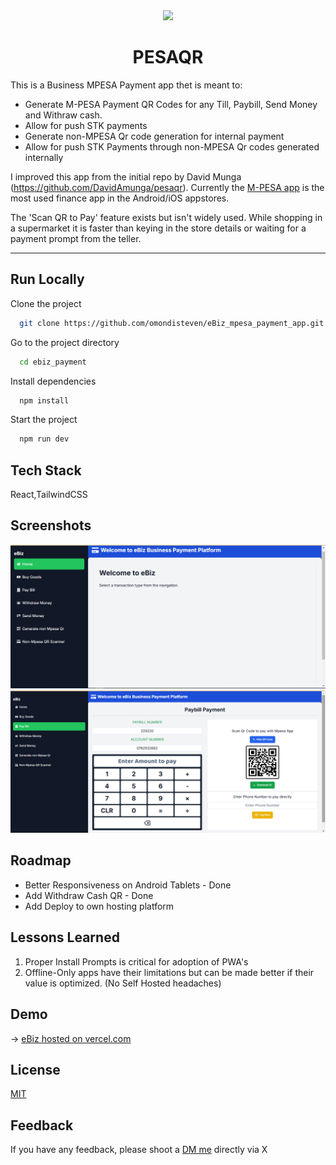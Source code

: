 <div align="center">
<img src="public/logo.svg" width="200"/>
<h1>PESAQR</h1>
</div>

This is a Business MPESA Payment app thet is meant to: 
- Generate M-PESA Payment QR Codes for any Till, Paybill, Send Money and Withraw cash.
- Allow for push STK payments
- Generate non-MPESA Qr code generation for internal payment
- Allow for push STK Payments through non-MPESA Qr codes generated internally

I improved this app from the initial repo by David Munga (https://github.com/DavidAmunga/pesaqr). Currently the [M-PESA app](https://play.google.com/store/apps/details?id=com.safaricom.mpesa.lifestyle&hl=en) is the most used finance app in the Android/iOS appstores.

The 'Scan QR to Pay' feature exists but isn't widely used. While shopping in a supermarket it is faster than keying in the store details or waiting for a payment prompt from the teller.

---

## Run Locally

Clone the project

```bash
  git clone https://github.com/omondisteven/eBiz_mpesa_payment_app.git
```

Go to the project directory

```bash
  cd ebiz_payment
```

Install dependencies

```bash
  npm install
```

Start the project

```bash
  npm run dev
```

## Tech Stack

React,TailwindCSS

## Screenshots

![Screenshot One](screenshots/screenshot1.png)
![Screenshot Two](screenshots/screenshot2.png)

## Roadmap

- Better Responsiveness on Android Tablets - Done
- Add Withdraw Cash QR - Done
- Add Deploy to own hosting platform

## Lessons Learned

1. Proper Install Prompts is critical for adoption of PWA's
2. Offline-Only apps have their limitations but can be made better if their value is optimized. (No Self Hosted headaches)

## Demo

→ [eBiz hosted on vercel.com](https://e-biz-mpesa-payment-app.vercel.app/)

## License

[MIT](https://choosealicense.com/licenses/mit/)


## Feedback

If you have any feedback, please shoot a [DM me](https://web.facebook.com/steve.omondi.587) directly via X
